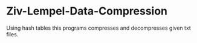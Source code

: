 # Ziv-Lempel-Data-Compression
Using hash tables this programs compresses and decompresses given txt files. 
